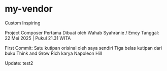 # my-vendor

Custom Inspiring

<!-- "Bukan soal apa yang kamu miliki sekarang, tapi apa yang kamu niatkan untuk bangun mulai malam ini."
— Wahab Syahranie / Emcy -->

Project Composer Pertama
Dibuat oleh Wahab Syahranie / Emcy
Tanggal: 22 Mei 2025 | Pukul 21.31 WITA

First Commit:
Satu kutipan orisinal oleh saya sendiri
Tiga belas kutipan dari buku Think and Grow Rich karya Napoleon Hill

Update:
test2
